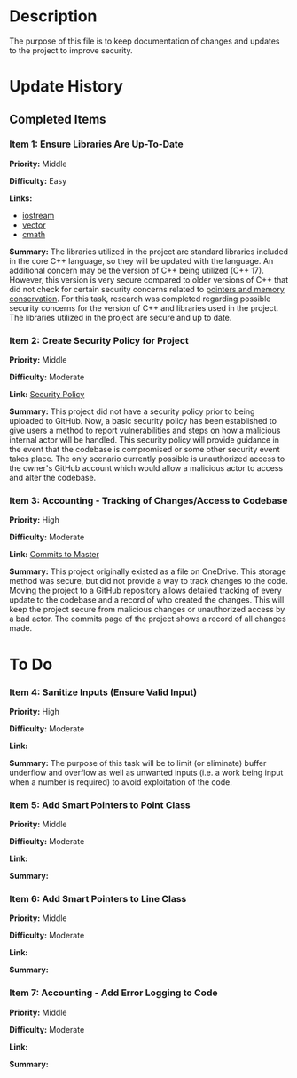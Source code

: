 # Description
The purpose of this file is to keep documentation of changes and updates to the project to improve security. 

# Update History
## Completed Items
### Item 1: Ensure Libraries Are Up-To-Date
**Priority:** Middle <br />

**Difficulty:** Easy <br />

**Links:** 
- [iostream](https://cplusplus.com/reference/iostream/)
- [vector](https://cplusplus.com/reference/vector/vector/)
- [cmath](https://cplusplus.com/reference/cmath/) <br />

**Summary:** The libraries utilized in the project are standard libraries included in the core C++ language, so they will 
be updated with the language. An additional concern may be the version of C++ being utilized (C++ 17). However, this 
version is very secure compared to older versions of C++ that did not check for certain security concerns related to
[pointers and memory conservation](https://learn.microsoft.com/en-us/cpp/cpp/welcome-back-to-cpp-modern-cpp?view=msvc-170).
For this task, research was completed regarding possible security concerns for the version of C++ and libraries used
in the project. The libraries utilized in the project are secure and up to date. 

### Item 2: Create Security Policy for Project
**Priority:** Middle <br />

**Difficulty:** Moderate <br />

**Link:** [Security Policy](https://github.com/HoneyKat11/Shapes-Calculator/security/policy) <br />

**Summary:** This project did not have a security policy prior to being uploaded to GitHub. Now, a basic security policy
has been established to give users a method to report vulnerabilities and steps on how a malicious internal actor will
be handled. This security policy will provide guidance in the event that the codebase is compromised or some other
security event takes place. The only scenario currently possible is unauthorized access to the owner's GitHub account
which would allow a malicious actor to access and alter the codebase. 

### Item 3: Accounting - Tracking of Changes/Access to Codebase
**Priority:** High <br />

**Difficulty:** Moderate <br />

**Link:** [Commits to Master](https://github.com/HoneyKat11/Shapes-Calculator/commits/master) <br />

**Summary:** This project originally existed as a file on OneDrive. This storage method was secure, but did not provide a 
way to track changes to the code. Moving the project to a GitHub repository allows detailed tracking of every update to
the codebase and a record of who created the changes. This will keep the project secure from malicious changes or 
unauthorized access by a bad actor. The commits page of the project shows a record of all changes made. 

# To Do
### Item 4: Sanitize Inputs (Ensure Valid Input)
**Priority:** High <br />

**Difficulty:** Moderate <br />

**Link:** <br />

**Summary:** The purpose of this task will be to limit (or eliminate) buffer underflow and overflow as well as unwanted
inputs (i.e. a work being input when a number is required) to avoid exploitation of the code.

### Item 5: Add Smart Pointers to Point Class
**Priority:** Middle <br />

**Difficulty:** Moderate <br />

**Link:** <br />

**Summary:**

### Item 6: Add Smart Pointers to Line Class
**Priority:** Middle <br />

**Difficulty:** Moderate <br />

**Link:** <br />

**Summary:**

### Item 7: Accounting - Add Error Logging to Code
**Priority:** Middle <br />

**Difficulty:** Moderate <br />

**Link:** <br />

**Summary:**

